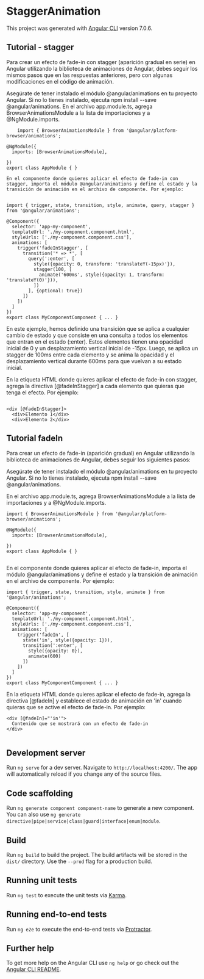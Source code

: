 # StaggerAnimation

This project was generated with [Angular CLI](https://github.com/angular/angular-cli) version 7.0.6.
## Tutorial - stagger

Para crear un efecto de fade-in con stagger (aparición gradual en serie) en Angular utilizando la biblioteca de animaciones de Angular, debes seguir los mismos pasos que en las respuestas anteriores, pero con algunas modificaciones en el código de animación.

Asegúrate de tener instalado el módulo @angular/animations en tu proyecto Angular. Si no lo tienes instalado, ejecuta npm install --save @angular/animations.
    En el archivo app.module.ts, agrega BrowserAnimationsModule a la lista de importaciones y a @NgModule.imports.
    
``` 
    import { BrowserAnimationsModule } from '@angular/platform-browser/animations';

@NgModule({
  imports: [BrowserAnimationsModule],
 
})
export class AppModule { }

```
    En el componente donde quieres aplicar el efecto de fade-in con stagger, importa el módulo @angular/animations y define el estado y la transición de animación en el archivo de componente. Por ejemplo:
    
```

import { trigger, state, transition, style, animate, query, stagger } from '@angular/animations';

@Component({
  selector: 'app-my-component',
  templateUrl: './my-component.component.html',
  styleUrls: ['./my-component.component.css'],
  animations: [
    trigger('fadeInStagger', [
      transition('* => *', [
        query(':enter', [
          style({opacity: 0, transform: 'translateY(-15px)'}),
          stagger(100, [
            animate('600ms', style({opacity: 1, transform: 'translateY(0)'})),
          ])
        ], {optional: true})
      ])
    ])
  ]
})
export class MyComponentComponent { ... }

```


En este ejemplo, hemos definido una transición que se aplica a cualquier cambio de estado y que consiste en una consulta a todos los elementos que entran en el estado (:enter). Estos elementos tienen una opacidad inicial de 0 y un desplazamiento vertical inicial de -15px. Luego, se aplica un stagger de 100ms entre cada elemento y se anima la opacidad y el desplazamiento vertical durante 600ms para que vuelvan a su estado inicial.

En la etiqueta HTML donde quieres aplicar el efecto de fade-in con stagger, agrega la directiva [@fadeInStagger] a cada elemento que quieras que tenga el efecto. Por ejemplo:
    
```

<div [@fadeInStagger]>
  <div>Elemento 1</div>
  <div>Elemento 2</div>

```
## Tutorial fadeIn
Para crear un efecto de fade-in (aparición gradual) en Angular utilizando la biblioteca de animaciones de Angular, debes seguir los siguientes pasos:

Asegúrate de tener instalado el módulo @angular/animations en tu proyecto Angular. Si no lo tienes instalado, ejecuta npm install --save @angular/animations.

En el archivo app.module.ts, agrega BrowserAnimationsModule a la lista de importaciones y a @NgModule.imports.


```
import { BrowserAnimationsModule } from '@angular/platform-browser/animations';

@NgModule({
  imports: [BrowserAnimationsModule],

})
export class AppModule { }


```

En el componente donde quieres aplicar el efecto de fade-in, importa el módulo @angular/animations y define el estado y la transición de animación en el archivo de componente. Por ejemplo:

```
import { trigger, state, transition, style, animate } from '@angular/animations';

@Component({
  selector: 'app-my-component',
  templateUrl: './my-component.component.html',
  styleUrls: ['./my-component.component.css'],
  animations: [
    trigger('fadeIn', [
      state('in', style({opacity: 1})),
      transition(':enter', [
        style({opacity: 0}),
        animate(600)
      ])
    ])
  ]
})
export class MyComponentComponent { ... }

```

En la etiqueta HTML donde quieres aplicar el efecto de fade-in, agrega la directiva [@fadeIn] y establece el estado de animación en 'in' cuando quieras que se active el efecto de fade-in. Por ejemplo:


```
<div [@fadeIn]="'in'">
  Contenido que se mostrará con un efecto de fade-in
</div>


```

## Development server

Run `ng serve` for a dev server. Navigate to `http://localhost:4200/`. The app will automatically reload if you change any of the source files.

## Code scaffolding

Run `ng generate component component-name` to generate a new component. You can also use `ng generate directive|pipe|service|class|guard|interface|enum|module`.

## Build

Run `ng build` to build the project. The build artifacts will be stored in the `dist/` directory. Use the `--prod` flag for a production build.

## Running unit tests

Run `ng test` to execute the unit tests via [Karma](https://karma-runner.github.io).

## Running end-to-end tests

Run `ng e2e` to execute the end-to-end tests via [Protractor](http://www.protractortest.org/).

## Further help

To get more help on the Angular CLI use `ng help` or go check out the [Angular CLI README](https://github.com/angular/angular-cli/blob/master/README.md).
